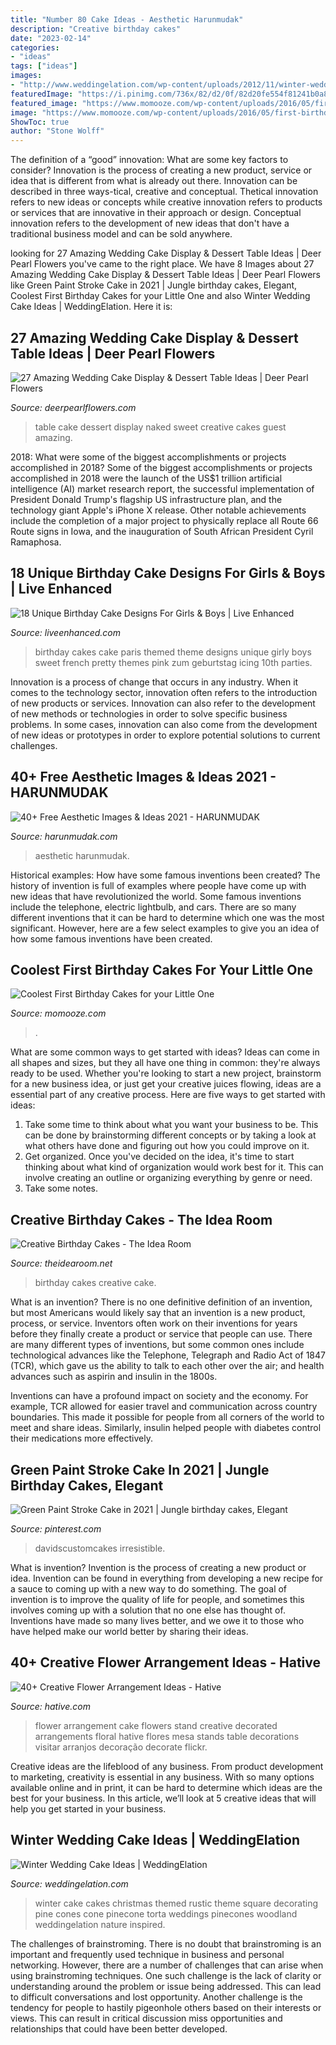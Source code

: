 ```yaml
---
title: "Number 80 Cake Ideas - Aesthetic Harunmudak"
description: "Creative birthday cakes"
date: "2023-02-14"
categories:
- "ideas"
tags: ["ideas"]
images:
- "http://www.weddingelation.com/wp-content/uploads/2012/11/winter-wedding-cakes-1.jpg"
featuredImage: "https://i.pinimg.com/736x/82/d2/0f/82d20fe554f81241b0a8295b293f7598.jpg"
featured_image: "https://www.momooze.com/wp-content/uploads/2016/05/first-birthday-cakes-18.jpg"
image: "https://www.momooze.com/wp-content/uploads/2016/05/first-birthday-cakes-18.jpg"
ShowToc: true
author: "Stone Wolff"
---
```



The definition of a “good” innovation: What are some key factors to consider?
Innovation is the process of creating a new product, service or idea that is different from what is already out there. Innovation can be described in three ways-tical, creative and conceptual. Thetical innovation refers to new ideas or concepts while creative innovation refers to products or services that are innovative in their approach or design. Conceptual innovation refers to the development of new ideas that don't have a traditional business model and can be sold anywhere.

	

		
looking for 27 Amazing Wedding Cake Display &amp; Dessert Table Ideas | Deer Pearl Flowers you've came to the right place. We have 8 Images about 27 Amazing Wedding Cake Display &amp; Dessert Table Ideas | Deer Pearl Flowers like Green Paint Stroke Cake in 2021 | Jungle birthday cakes, Elegant, Coolest First Birthday Cakes for your Little One and also Winter Wedding Cake Ideas | WeddingElation. Here it is:
		
    
## 27 Amazing Wedding Cake Display &amp; Dessert Table Ideas | Deer Pearl Flowers

<img loading=lazy src="http://www.deerpearlflowers.com/wp-content/uploads/2015/09/Gorgeous-wedding-dessert-table-with-a-naked-red-velvet-cake.jpg" onerror="this.onerror=null;this.src='https://tse3.mm.bing.net/th?id=OIP.uVIVZBGDIc0mgs8b_wtxWgHaLH&amp;pid=15.1';" alt="27 Amazing Wedding Cake Display &amp; Dessert Table Ideas | Deer Pearl Flowers">

_Source: deerpearlflowers.com_

>table cake dessert display naked sweet creative cakes guest amazing. 

	

2018: What were some of the biggest accomplishments or projects accomplished in 2018?
Some of the biggest accomplishments or projects accomplished in 2018 were the launch of the US$1 trillion artificial intelligence (AI) market research report, the successful implementation of President Donald Trump's flagship US infrastructure plan, and the technology giant Apple's iPhone X release. Other notable achievements include the completion of a major project to physically replace all Route 66 Route signs in Iowa, and the inauguration of South African President Cyril Ramaphosa.

    
## 18 Unique Birthday Cake Designs For Girls &amp; Boys | Live Enhanced

<img loading=lazy src="http://www.liveenhanced.com/wp-content/uploads/2018/02/French-Themed-Girly-Girl-Cakes.jpg" onerror="this.onerror=null;this.src='https://tse3.mm.bing.net/th?id=OIP.2XkS9W1r919ABxOPJ0_IqgHaMF&amp;pid=15.1';" alt="18 Unique Birthday Cake Designs For Girls &amp; Boys | Live Enhanced">

_Source: liveenhanced.com_

>birthday cakes cake paris themed theme designs unique girly boys sweet french pretty themes pink zum geburtstag icing 10th parties. 

	

Innovation is a process of change that occurs in any industry. When it comes to the technology sector, innovation often refers to the introduction of new products or services. Innovation can also refer to the development of new methods or technologies in order to solve specific business problems. In some cases, innovation can also come from the development of new ideas or prototypes in order to explore potential solutions to current challenges.

    
## 40+ Free Aesthetic Images &amp; Ideas 2021 - HARUNMUDAK

<img loading=lazy src="https://harunmudak.com/wp-content/uploads/2020/12/original-742x1024.jpg" onerror="this.onerror=null;this.src='https://tse3.mm.bing.net/th?id=OIP._wwbOB74AvSB8V_q0gffPwHaKO&amp;pid=15.1';" alt="40+ Free Aesthetic Images &amp; Ideas 2021 - HARUNMUDAK">

_Source: harunmudak.com_

>aesthetic harunmudak. 

	

Historical examples: How have some famous inventions been created?
The history of invention is full of examples where people have come up with new ideas that have revolutionized the world. Some famous inventions include the telephone, electric lightbulb, and cars. There are so many different inventions that it can be hard to determine which one was the most significant. However, here are a few select examples to give you an idea of how some famous inventions have been created.

    
## Coolest First Birthday Cakes For Your Little One

<img loading=lazy src="https://www.momooze.com/wp-content/uploads/2016/05/first-birthday-cakes-18.jpg" onerror="this.onerror=null;this.src='https://tse4.mm.bing.net/th?id=OIP._gE26_An_ojhV-K1u4Kl5wHaKz&amp;pid=15.1';" alt="Coolest First Birthday Cakes for your Little One">

_Source: momooze.com_

>. 

	

What are some common ways to get started with ideas?
Ideas can come in all shapes and sizes, but they all have one thing in common: they're always ready to be used. Whether you're looking to start a new project, brainstorm for a new business idea, or just get your creative juices flowing, ideas are a essential part of any creative process. Here are five ways to get started with ideas: 
1. Take some time to think about what you want your business to be. This can be done by brainstorming different concepts or by taking a look at what others have done and figuring out how you could improve on it. 
2. Get organized. Once you've decided on the idea, it's time to start thinking about what kind of organization would work best for it. This can involve creating an outline or organizing everything by genre or need. 
3. Take some notes.

    
## Creative Birthday Cakes - The Idea Room

<img loading=lazy src="https://www.theidearoom.net/wp-content/uploads/2017/04/ganache-glaza-tutorial-juniper-cakery-2.jpg" onerror="this.onerror=null;this.src='https://tse4.mm.bing.net/th?id=OIP.l2YFLV5EMSeL9fQFLf9xLgHaLJ&amp;pid=15.1';" alt="Creative Birthday Cakes - The Idea Room">

_Source: theidearoom.net_

>birthday cakes creative cake. 

	

What is an invention?
There is no one definitive definition of an invention, but most Americans would likely say that an invention is a new product, process, or service.  Inventors often work on their inventions for years before they finally create a product or service that people can use. 
There are many different types of inventions, but some common ones include technological advances like the Telephone, Telegraph and Radio Act of 1847 (TCR), which gave us the ability to talk to each other over the air; and health advances such as aspirin and insulin in the 1800s. 

Inventions can have a profound impact on society and the economy. For example, TCR allowed for easier travel and communication across country boundaries. This made it possible for people from all corners of the world to meet and share ideas. Similarly, insulin helped people with diabetes control their medications more effectively.

    
## Green Paint Stroke Cake In 2021 | Jungle Birthday Cakes, Elegant

<img loading=lazy src="https://i.pinimg.com/736x/82/d2/0f/82d20fe554f81241b0a8295b293f7598.jpg" onerror="this.onerror=null;this.src='https://tse3.mm.bing.net/th?id=OIP.17ffhX3RBa830u5xa1Iv2QHaJ3&amp;pid=15.1';" alt="Green Paint Stroke Cake in 2021 | Jungle birthday cakes, Elegant">

_Source: pinterest.com_

>davidscustomcakes irresistible. 

	

What is invention?
Invention is the process of creating a new product or idea. Invention can be found in everything from developing a new recipe for a sauce to coming up with a new way to do something. The goal of invention is to improve the quality of life for people, and sometimes this involves coming up with a solution that no one else has thought of. Inventions have made so many lives better, and we owe it to those who have helped make our world better by sharing their ideas.

    
## 40+ Creative Flower Arrangement Ideas - Hative

<img loading=lazy src="https://hative.com/wp-content/uploads/2014/02/flower-ideas/cake-stand-decorated-with-flowers-21.jpg" onerror="this.onerror=null;this.src='https://tse2.mm.bing.net/th?id=OIP.dEU7x7ho6yYDenJ_9_2QVwHaLG&amp;pid=15.1';" alt="40+ Creative Flower Arrangement Ideas - Hative">

_Source: hative.com_

>flower arrangement cake flowers stand creative decorated arrangements floral hative flores mesa stands table decorations visitar arranjos decoração decorate flickr. 

	

Creative ideas are the lifeblood of any business. From product development to marketing, creativity is essential in any business. With so many options available online and in print, it can be hard to determine which ideas are the best for your business. In this article, we’ll look at 5 creative ideas that will help you get started in your business.

    
## Winter Wedding Cake Ideas | WeddingElation

<img loading=lazy src="http://www.weddingelation.com/wp-content/uploads/2012/11/winter-wedding-cakes-1.jpg" onerror="this.onerror=null;this.src='https://tse2.mm.bing.net/th?id=OIP.9HO-NwvseYdWNMBK3AQ1WwHaKX&amp;pid=15.1';" alt="Winter Wedding Cake Ideas | WeddingElation">

_Source: weddingelation.com_

>winter cake cakes christmas themed rustic theme square decorating pine cones cone pinecone torta weddings pinecones woodland weddingelation nature inspired. 

	

The challenges of brainstroming.
There is no doubt that brainstroming is an important and frequently used technique in business and personal networking. However, there are a number of challenges that can arise when using brainstroming techniques. One such challenge is the lack of clarity or understanding around the problem or issue being addressed. This can lead to difficult conversations and lost opportunity. Another challenge is the tendency for people to hastily pigeonhole others based on their interests or views. This can result in critical discussion miss opportunities and relationships that could have been better developed.

